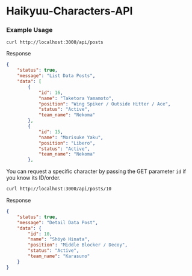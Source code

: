 # Haikyuu-Characters-API

### Example Usage

``` 
curl http://localhost:3000/api/posts
```

Response

```json
{
    "status": true,
    "message": "List Data Posts",
    "data": [
        {
            "id": 16,
            "name": "Taketora Yamamoto",
            "position": "Wing Spiker / Outside Hitter / Ace",
            "status": "Active",
            "team_name": "Nekoma"
        },
        {
            "id": 15,
            "name": "Morisuke Yaku",
            "position": "Libero",
            "status": "Active",
            "team_name": "Nekoma"
        },
```

You can request a specific character by passing the GET parameter `id` if you know its ID/order.

```bash
curl http://localhost:3000/api/posts/10
```

Response

```json
{
    "status": true,
    "message": "Detail Data Post",
    "data": {
        "id": 10,
        "name": "Shōyō Hinata",
        "position": "Middle Blocker / Decoy",
        "status": "Active",
        "team_name": "Karasuno"
    }
}
```
